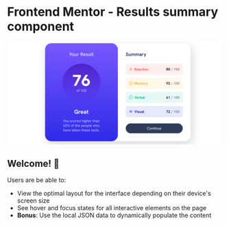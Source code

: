 # Frontend Mentor - Results summary component

![Design preview for the Results summary component coding challenge](./design/my-screenshot1.png)

## Welcome! 👋

Users are be able to:

- View the optimal layout for the interface depending on their device's screen size
- See hover and focus states for all interactive elements on the page
- **Bonus**: Use the local JSON data to dynamically populate the content

